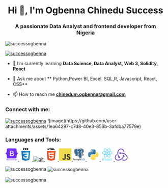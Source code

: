 <h1 align="center">Hi 👋, I'm Ogbenna Chinedu Success</h1>
<h3 align="center">A passionate Data Analyst and frontend developer from Nigeria</h3>

<p align="left"> <img src="https://komarev.com/ghpvc/?username=successogbenna&label=Profile%20views&color=0e75b6&style=flat" alt="successogbenna" /> </p>

<p align="left"> <a href="https://github.com/ryo-ma/github-profile-trophy"><img src="https://github-profile-trophy.vercel.app/?username=successogbenna" alt="successogbenna" /></a> </p>

- 🌱 I’m currently learning **Data Science, Data Analyst, Web 3, Solidity, React**

- 💬 Ask me about ** Python,Power BI, Excel, SQL,R, Javascript, React, CSS**

- 📫 How to reach me **chinedum.ogbenna@gmail.com**

<h3 align="left">Connect with me:</h3>
<p align="left">
<a href="https://twitter.com/successogbenna" target="blank"><img align="center" src="https://raw.githubusercontent.com/rahuldkjain/github-profile-readme-generator/master/src/images/icons/Social/twitter.svg" alt="successogbenna" height="30" width="40" /></a>
![image](https://github.com/user-attachments/assets/1ea64297-c7d8-40e3-856b-3afdba77579e)


</p>

<h3 align="left">Languages and Tools:</h3>
<p align="left"> <a href="https://getbootstrap.com" target="_blank" rel="noreferrer"> <img src="https://raw.githubusercontent.com/devicons/devicon/master/icons/bootstrap/bootstrap-plain-wordmark.svg" alt="bootstrap" width="40" height="40"/> </a> <a href="https://www.w3schools.com/css/" target="_blank" rel="noreferrer"> <img src="https://raw.githubusercontent.com/devicons/devicon/master/icons/css3/css3-original-wordmark.svg" alt="css3" width="40" height="40"/> </a> <a href="https://git-scm.com/" target="_blank" rel="noreferrer"> <img src="https://www.vectorlogo.zone/logos/git-scm/git-scm-icon.svg" alt="git" width="40" height="40"/> </a> <a href="https://www.w3.org/html/" target="_blank" rel="noreferrer"> <img src="https://raw.githubusercontent.com/devicons/devicon/master/icons/html5/html5-original-wordmark.svg" alt="html5" width="40" height="40"/> </a> <a href="https://developer.mozilla.org/en-US/docs/Web/JavaScript" target="_blank" rel="noreferrer"> <img src="https://raw.githubusercontent.com/devicons/devicon/master/icons/javascript/javascript-original.svg" alt="javascript" width="40" height="40"/> </a> <a href="https://www.postgresql.org" target="_blank" rel="noreferrer"> <img src="https://raw.githubusercontent.com/devicons/devicon/master/icons/postgresql/postgresql-original-wordmark.svg" alt="postgresql" width="40" height="40"/> </a> <a href="https://www.python.org" target="_blank" rel="noreferrer"> <img src="https://raw.githubusercontent.com/devicons/devicon/master/icons/python/python-original.svg" alt="python" width="40" height="40"/> </a> <a href="https://reactjs.org/" target="_blank" rel="noreferrer"> <img src="https://raw.githubusercontent.com/devicons/devicon/master/icons/react/react-original-wordmark.svg" alt="react" width="40" height="40"/> </a> <a href="https://redux.js.org" target="_blank" rel="noreferrer"> <img src="https://raw.githubusercontent.com/devicons/devicon/master/icons/redux/redux-original.svg" alt="redux" width="40" height="40"/> </a> </p>

<p><img align="left" src="https://github-readme-stats.vercel.app/api/top-langs?username=successogbenna&show_icons=true&locale=en&layout=compact" alt="successogbenna" /></p>

<p>&nbsp;<img align="center" src="https://github-readme-stats.vercel.app/api?username=successogbenna&show_icons=true&locale=en" alt="successogbenna" /></p>

<p><img align="center" src="https://github-readme-streak-stats.herokuapp.com/?user=successogbenna&" alt="successogbenna" /></p>

